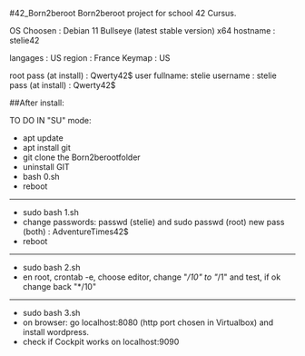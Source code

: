 #42_Born2beroot
Born2beroot project for school 42 Cursus.


OS Choosen : Debian 11 Bullseye (latest stable version) x64
hostname : stelie42

langages : US
region : France
Keymap : US

root pass (at install) : Qwerty42$
user fullname: stelie
username : stelie
pass (at install) : Qwerty42$

##After install:

TO DO IN "SU" mode:

* apt update
* apt install git
* git clone the Born2berootfolder
* uninstall GIT
* bash 0.sh
* reboot

------------------------
* sudo bash 1.sh
* change passwords:
passwd (stelie) and sudo passwd (root)
new pass (both) : AdventureTimes42$
* reboot
------------------------
* sudo bash 2.sh
* en root, crontab -e, choose editor, change "*/10" to "*/1" and test, if ok change back "*/10"
------------------------
* sudo bash 3.sh
* on browser: go localhost:8080 (http port chosen in Virtualbox) and install wordpress.
* check if Cockpit works on localhost:9090



